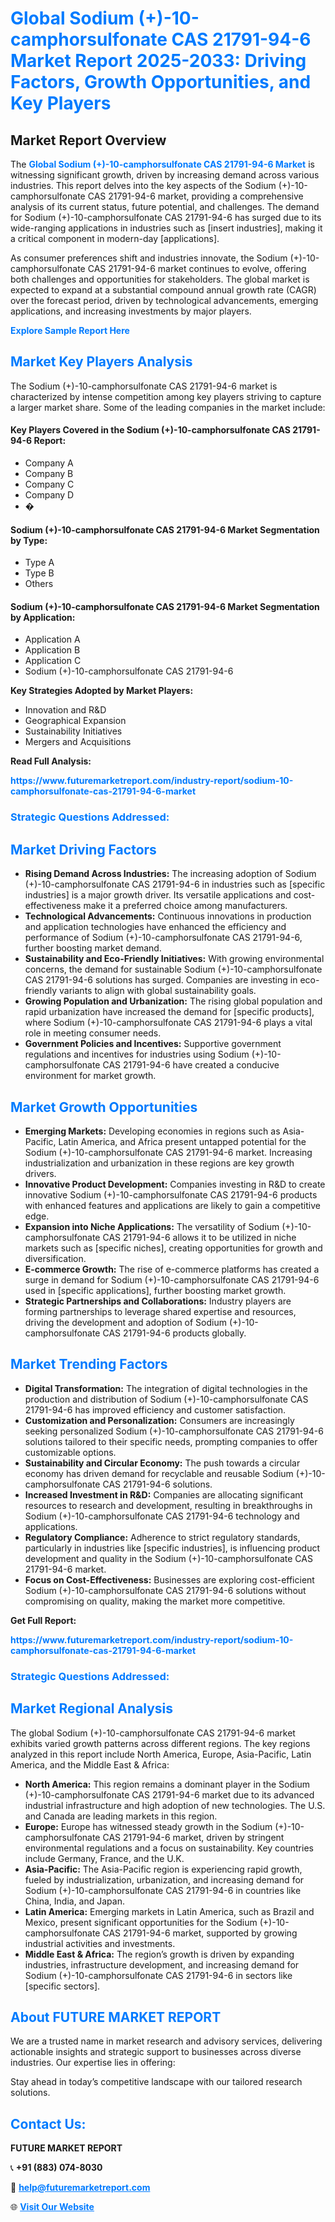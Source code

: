 <h1 style="color: #007BFF;">Global Sodium (+)-10-camphorsulfonate CAS 21791-94-6 Market Report 2025-2033: Driving Factors, Growth Opportunities, and Key Players</h1>

<section id="overview">
<h2>Market Report Overview</h2>
<p>The <a href="https://www.futuremarketreport.com/industry-report/sodium-10-camphorsulfonate-cas-21791-94-6-market" style="color: #007BFF; text-decoration: none;"><strong>Global Sodium (+)-10-camphorsulfonate CAS 21791-94-6 Market</strong></a> is witnessing significant growth, driven by increasing demand across various industries. This report delves into the key aspects of the Sodium (+)-10-camphorsulfonate CAS 21791-94-6 market, providing a comprehensive analysis of its current status, future potential, and challenges. The demand for Sodium (+)-10-camphorsulfonate CAS 21791-94-6 has surged due to its wide-ranging applications in industries such as [insert industries], making it a critical component in modern-day [applications].</p>
<p>As consumer preferences shift and industries innovate, the Sodium (+)-10-camphorsulfonate CAS 21791-94-6 market continues to evolve, offering both challenges and opportunities for stakeholders. The global market is expected to expand at a substantial compound annual growth rate (CAGR) over the forecast period, driven by technological advancements, emerging applications, and increasing investments by major players.</p>
</section>

<section id="overview">
<p><a href="https://www.futuremarketreport.com/request-sample/reportId=120620" style="color: #007BFF; text-decoration: none;"><strong>Explore Sample Report Here</strong></a></p>
</section>

<section id="key-players">
<h2 style="color: #007BFF;">Market Key Players Analysis</h2>
<p>The Sodium (+)-10-camphorsulfonate CAS 21791-94-6 market is characterized by intense competition among key players striving to capture a larger market share. Some of the leading companies in the market include:</p>
<h4>Key Players Covered in the Sodium (+)-10-camphorsulfonate CAS 21791-94-6 Report:</h4>
<ul><li>Company A</li><li>Company B</li><li>Company C</li><li>Company D</li><li>�</li></ul>
<h4>Sodium (+)-10-camphorsulfonate CAS 21791-94-6 Market Segmentation by Type:</h4>
<ul><li>Type A</li><li>Type B</li><li>Others</li></ul>

<h4>Sodium (+)-10-camphorsulfonate CAS 21791-94-6 Market Segmentation by Application:</h4>
<ul><li>Application A</li><li>Application B</li><li>Application C</li><li>Sodium (+)-10-camphorsulfonate CAS 21791-94-6</li></ul>
<p><strong>Key Strategies Adopted by Market Players:</strong></p>
<ul>
<li>Innovation and R&D</li>
<li>Geographical Expansion</li>
<li>Sustainability Initiatives</li>
<li>Mergers and Acquisitions</li>
</ul>
</section>

<section>
<p><strong>Read Full Analysis: </strong></p><a href="https://www.futuremarketreport.com/industry-report/sodium-10-camphorsulfonate-cas-21791-94-6-market" style="color: #007BFF; text-decoration: none;"><strong>https://www.futuremarketreport.com/industry-report/sodium-10-camphorsulfonate-cas-21791-94-6-market</strong></a>
<h3 style="color: #007BFF;">Strategic Questions Addressed:</h3>
</section>

<section id="driving-factors">
<h2 style="color: #007BFF;">Market Driving Factors</h2>
<ul>
<li><strong>Rising Demand Across Industries:</strong> The increasing adoption of Sodium (+)-10-camphorsulfonate CAS 21791-94-6 in industries such as [specific industries] is a major growth driver. Its versatile applications and cost-effectiveness make it a preferred choice among manufacturers.</li>
<li><strong>Technological Advancements:</strong> Continuous innovations in production and application technologies have enhanced the efficiency and performance of Sodium (+)-10-camphorsulfonate CAS 21791-94-6, further boosting market demand.</li>
<li><strong>Sustainability and Eco-Friendly Initiatives:</strong> With growing environmental concerns, the demand for sustainable Sodium (+)-10-camphorsulfonate CAS 21791-94-6 solutions has surged. Companies are investing in eco-friendly variants to align with global sustainability goals.</li>
<li><strong>Growing Population and Urbanization:</strong> The rising global population and rapid urbanization have increased the demand for [specific products], where Sodium (+)-10-camphorsulfonate CAS 21791-94-6 plays a vital role in meeting consumer needs.</li>
<li><strong>Government Policies and Incentives:</strong> Supportive government regulations and incentives for industries using Sodium (+)-10-camphorsulfonate CAS 21791-94-6 have created a conducive environment for market growth.</li>
</ul>
</section>

<section id="growth-opportunities">
<h2 style="color: #007BFF;">Market Growth Opportunities</h2>
<ul>
<li><strong>Emerging Markets:</strong> Developing economies in regions such as Asia-Pacific, Latin America, and Africa present untapped potential for the Sodium (+)-10-camphorsulfonate CAS 21791-94-6 market. Increasing industrialization and urbanization in these regions are key growth drivers.</li>
<li><strong>Innovative Product Development:</strong> Companies investing in R&D to create innovative Sodium (+)-10-camphorsulfonate CAS 21791-94-6 products with enhanced features and applications are likely to gain a competitive edge.</li>
<li><strong>Expansion into Niche Applications:</strong> The versatility of Sodium (+)-10-camphorsulfonate CAS 21791-94-6 allows it to be utilized in niche markets such as [specific niches], creating opportunities for growth and diversification.</li>
<li><strong>E-commerce Growth:</strong> The rise of e-commerce platforms has created a surge in demand for Sodium (+)-10-camphorsulfonate CAS 21791-94-6 used in [specific applications], further boosting market growth.</li>
<li><strong>Strategic Partnerships and Collaborations:</strong> Industry players are forming partnerships to leverage shared expertise and resources, driving the development and adoption of Sodium (+)-10-camphorsulfonate CAS 21791-94-6 products globally.</li>
</ul>
</section>

<section id="trending-factors">
<h2 style="color: #007BFF;">Market Trending Factors</h2>
<ul>
<li><strong>Digital Transformation:</strong> The integration of digital technologies in the production and distribution of Sodium (+)-10-camphorsulfonate CAS 21791-94-6 has improved efficiency and customer satisfaction.</li>
<li><strong>Customization and Personalization:</strong> Consumers are increasingly seeking personalized Sodium (+)-10-camphorsulfonate CAS 21791-94-6 solutions tailored to their specific needs, prompting companies to offer customizable options.</li>
<li><strong>Sustainability and Circular Economy:</strong> The push towards a circular economy has driven demand for recyclable and reusable Sodium (+)-10-camphorsulfonate CAS 21791-94-6 solutions.</li>
<li><strong>Increased Investment in R&D:</strong> Companies are allocating significant resources to research and development, resulting in breakthroughs in Sodium (+)-10-camphorsulfonate CAS 21791-94-6 technology and applications.</li>
<li><strong>Regulatory Compliance:</strong> Adherence to strict regulatory standards, particularly in industries like [specific industries], is influencing product development and quality in the Sodium (+)-10-camphorsulfonate CAS 21791-94-6 market.</li>
<li><strong>Focus on Cost-Effectiveness:</strong> Businesses are exploring cost-efficient Sodium (+)-10-camphorsulfonate CAS 21791-94-6 solutions without compromising on quality, making the market more competitive.</li>
</ul>
</section>

<section>
<p><strong>Get Full Report: </strong></p><a href="https://www.futuremarketreport.com/industry-report/sodium-10-camphorsulfonate-cas-21791-94-6-market" style="color: #007BFF; text-decoration: none;"><strong>https://www.futuremarketreport.com/industry-report/sodium-10-camphorsulfonate-cas-21791-94-6-market</strong></a>
<h3 style="color: #007BFF;">Strategic Questions Addressed:</h3>
</section>


<section id="regional-analysis">
<h2 style="color: #007BFF;">Market Regional Analysis</h2>
<p>The global Sodium (+)-10-camphorsulfonate CAS 21791-94-6 market exhibits varied growth patterns across different regions. The key regions analyzed in this report include North America, Europe, Asia-Pacific, Latin America, and the Middle East & Africa:</p>
<ul>
<li><strong>North America:</strong> This region remains a dominant player in the Sodium (+)-10-camphorsulfonate CAS 21791-94-6 market due to its advanced industrial infrastructure and high adoption of new technologies. The U.S. and Canada are leading markets in this region.</li>
<li><strong>Europe:</strong> Europe has witnessed steady growth in the Sodium (+)-10-camphorsulfonate CAS 21791-94-6 market, driven by stringent environmental regulations and a focus on sustainability. Key countries include Germany, France, and the U.K.</li>
<li><strong>Asia-Pacific:</strong> The Asia-Pacific region is experiencing rapid growth, fueled by industrialization, urbanization, and increasing demand for Sodium (+)-10-camphorsulfonate CAS 21791-94-6 in countries like China, India, and Japan.</li>
<li><strong>Latin America:</strong> Emerging markets in Latin America, such as Brazil and Mexico, present significant opportunities for the Sodium (+)-10-camphorsulfonate CAS 21791-94-6 market, supported by growing industrial activities and investments.</li>
<li><strong>Middle East & Africa:</strong> The region’s growth is driven by expanding industries, infrastructure development, and increasing demand for Sodium (+)-10-camphorsulfonate CAS 21791-94-6 in sectors like [specific sectors].</li>
</ul>
</section>

<footer>
<h2 style="color: #007BFF;">About FUTURE MARKET REPORT</h2>
<p>We are a trusted name in market research and advisory services, delivering actionable insights and strategic support to businesses across diverse industries. Our expertise lies in offering:</p>

<p>Stay ahead in today’s competitive landscape with our tailored research solutions.</p>

<h2 style="color: #007BFF;">Contact Us:</h2>
<p><strong>FUTURE MARKET REPORT</strong></p>
<p>📞 <strong>+91 (883) 074-8030</strong></p>
<p>📧 <strong><a href="mailto:help@futuremarketreport.com" style="color: #007BFF;">help@futuremarketreport.com</a></strong></p>
<p>🌐 <strong><a href="https://www.futuremarketreport.com/" style="color: #007BFF;">Visit Our Website</a></strong></p>
</footer>